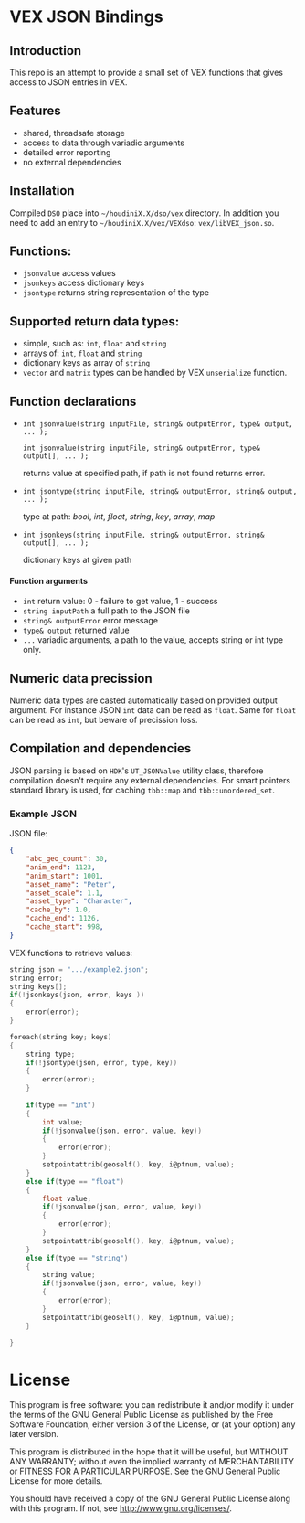 # VEX JSON Bindings

## Introduction
This repo is an attempt to provide a small set of VEX functions that gives access to JSON entries in VEX. 

## Features
 * shared, threadsafe storage
 * access to data through variadic arguments
 * detailed error reporting
 * no external dependencies

## Installation
Compiled `DSO` place into `~/houdiniX.X/dso/vex` directory. 
In addition you need to add an entry to `~/houdiniX.X/vex/VEXdso`: `vex/libVEX_json.so`.

## Functions:
 * `jsonvalue` access values 
 * `jsonkeys` access dictionary keys
 * `jsontype` returns string representation of the type
 
## Supported return data types:
 * simple, such as: `int`, `float` and `string`
 * arrays of: `int`, `float` and `string`
 * dictionary keys as array of `string`
 * `vector` and `matrix` types can be handled by VEX `unserialize` function.

## Function declarations
 * `int jsonvalue(string inputFile, string& outputError, type& output, ... );`
  
   `int jsonvalue(string inputFile, string& outputError, type& output[], ... );`
   
    returns value at specified path, if path is not found returns error.

 * `int jsontype(string inputFile, string& outputError, string& output, ... );`
 
    type at path: _bool_, _int_, _float_, _string_, _key_, _array_, _map_

 * `int jsonkeys(string inputFile, string& outputError, string& output[], ... );`
 
    dictionary keys at given path

#### Function arguments
 * `int` return value: 0 - failure to get value, 1 - success
 * `string inputPath` a full path to the JSON file
 * `string& outputError` error message
 * `type& output` returned value
 * `...` variadic arguments, a path to the value, accepts string or int type only.

## Numeric data precission
Numeric data types are casted automatically based on provided output argument. For instance JSON `int` data can be read as `float`. Same for `float` can be read as `int`, but beware of precission loss.

## Compilation and dependencies
JSON parsing is based on `HDK`'s `UT_JSONValue` utility class, therefore compilation doesn't require any external dependencies.
For smart pointers standard library is used, for caching `tbb::map` and `tbb::unordered_set`.

### Example JSON
JSON file:
```json
{
    "abc_geo_count": 30,
    "anim_end": 1123,
    "anim_start": 1001,
    "asset_name": "Peter",
    "asset_scale": 1.1,
    "asset_type": "Character",
    "cache_by": 1.0,
    "cache_end": 1126,
    "cache_start": 998,
}
```

VEX functions to retrieve values:
```c
string json = ".../example2.json";
string error;
string keys[];
if(!jsonkeys(json, error, keys ))
{
    error(error);
}

foreach(string key; keys)
{
    string type;
    if(!jsontype(json, error, type, key))
    {
        error(error);
    }
    
    if(type == "int")
    {
        int value;
        if(!jsonvalue(json, error, value, key))
        {
            error(error);
        }
        setpointattrib(geoself(), key, i@ptnum, value);
    }
    else if(type == "float")
    {
        float value;
        if(!jsonvalue(json, error, value, key))
        {
            error(error);
        }
        setpointattrib(geoself(), key, i@ptnum, value);
    }
    else if(type == "string")
    {
        string value;
        if(!jsonvalue(json, error, value, key))
        {
            error(error);
        }
        setpointattrib(geoself(), key, i@ptnum, value);
    }
    
}
```

# License
This program is free software: you can redistribute it and/or modify
it under the terms of the GNU General Public License as published by
the Free Software Foundation, either version 3 of the License, or
(at your option) any later version.

This program is distributed in the hope that it will be useful,
but WITHOUT ANY WARRANTY; without even the implied warranty of
MERCHANTABILITY or FITNESS FOR A PARTICULAR PURPOSE.  See the
GNU General Public License for more details.

You should have received a copy of the GNU General Public License
along with this program.  If not, see <http://www.gnu.org/licenses/>.
